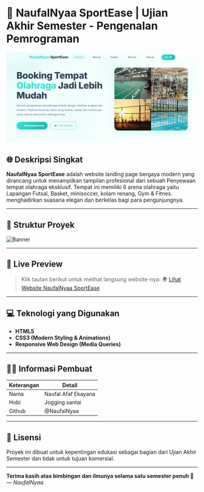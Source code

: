 # 🥃 NaufalNyaa SportEase | Ujian Akhir Semester - Pengenalan Pemrograman

![Banner](Banner.png)

## 🌐 Deskripsi Singkat

**NaufalNyaa SportEase** adalah website landing page bergaya modern yang dirancang untuk menampilkan tampilan profesional dari sebuah Penyewaan tempat olahraga eksklusif. Tempat ini memiliki 6 arena olahraga yaitu Lapangan Futsal, Basket, minisoccer, kolam renang, Gym & Fitnes. menghadirkan suasana elegan dan berkelas bagi para pengunjungnya.

---

## 📁 Struktur Proyek
![Banner](tree.png)

---

## 🔗 Live Preview

> Klik tautan berikut untuk melihat langsung website-nya:
🌍 [Lihat Website NaufalNyaa SportEase](https://mbullhexscript.github.io/NaufalNyaa_SportEase/)

---

## 💻 Teknologi yang Digunakan

- **HTML5**
- **CSS3 (Modern Styling & Animations)**
- **Responsive Web Design (Media Queries)**

---

## 🧑‍🎓 Informasi Pembuat

| Keterangan | Detail |
|-----------|--------|
| Nama      | Naufal Afaf Ekayana |
| Hobi       | Jogging santai |
| Github | @NaufalNyaa |

---

## 📜 Lisensi

Proyek ini dibuat untuk kepentingan edukasi sebagai bagian dari Ujian Akhir Semester dan tidak untuk tujuan komersial.

---

**Terima kasih atas bimbingan dan ilmunya selama satu semester penuh 🙏**
_— NaufalNyaa_
